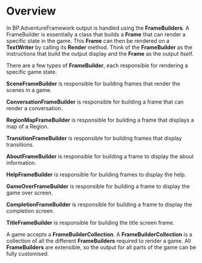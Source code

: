 # Overview
In BP.AdventureFramework output is handled using the **FrameBuilders**. A FrameBuilder is essentially a class that builds a **Frame** that can render a specific state in the game. This **Frame** can then be rendered on a **TextWriter** by calling its **Render** method. Think of the **FrameBuilder** as the instructions that build the output display and the **Frame** as the output itself.

There are a few types of **FrameBuilder**, each responsible for rendering a specific game state.

**SceneFrameBuilder** is responsible for building frames that render the scenes in a game.

**ConversationFrameBuilder** is responsible for building a frame that can render a conversation.

**RegionMapFrameBuilder** is responsible for building a frame that displays a map of a Region.

**TransitionFrameBuilder** is responsible for building frames that display transitions.

**AboutFrameBuilder** is responsible for building a frame to display the about information.

**HelpFrameBuilder** is responsible for building frames to display the help.

**GameOverFrameBuilder** is responsible for building a frame to display the game over screen.

**CompletionFrameBuilder** is responsible for building a frame to display the completion screen.

**TitleFrameBuilder** is responsible for building the title screen frame.

A game accepts a **FrameBuilderCollection**. A **FrameBuilderCollection** is a collection of all the different
**FrameBuilders** required to render a game. All **FrameBuilders** are extensible, so the output for all parts of the 
game can be fully customised.
